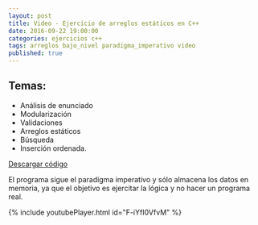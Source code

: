 ```yaml
---
layout: post
title: Video - Ejercicio de arreglos estáticos en C++
date: 2016-09-22 19:00:00
categories: ejercicios c++
tags: arreglos bajo_nivel paradigma_imperativo video
published: true
---
```


## Temas:
* Análisis de enunciado
* Modularización
* Validaciones
* Arreglos estáticos
* Búsqueda
* Inserción ordenada.

[Descargar código](/assets/2016-09-22-arreglos-estaticos-cpp-codigo.cpp)

El programa sigue el paradigma imperativo y sólo almacena los datos en memoria, ya que el objetivo es ejercitar la lógica y no hacer un programa real.

{% include youtubePlayer.html id="F-iYfI0VfvM" %}
